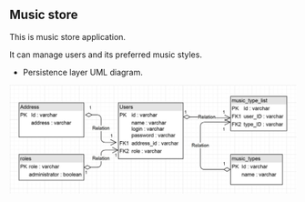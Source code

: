 **Music store**
-----------------------
This is music store application.

It can manage users and its preferred music styles.

- Persistence layer UML diagram.

![ScreenShot](images/music_UML.JPG)